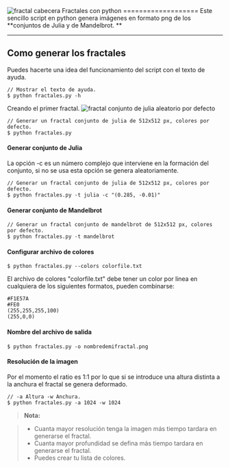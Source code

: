 <img alt="fractal cabecera" src=""/>
Fractales con python
===================
Este sencillo script en python genera imágenes en formato png de los **conjuntos de Julia y de Mandelbrot. ** 

----------


<i class="icon-fire"></i>Como generar los fractales 
-------------
Puedes hacerte una idea del funcionamiento del script con el texto de ayuda.
```
// Mostrar el texto de ayuda.
$ python fractales.py -h
```
Creando el primer fractal.
<img src="" alt="fractal conjunto de julia aleatorio por defecto"/>
```
// Generar un fractal conjunto de julia de 512x512 px, colores por defecto.
$ python fractales.py
```
#### <i class="icon-picture"></i> Generar conjunto de Julia
La opción -c es un número complejo que interviene en la formación del conjunto, si no se usa esta opción se genera aleatoriamente.
```
// Generar un fractal conjunto de julia de 512x512 px, colores por defecto.
$ python fractales.py -t julia -c "(0.285, -0.01)"
```

#### <i class="icon-picture"></i> Generar conjunto de Mandelbrot
```
// Generar un fractal conjunto de mandelbrot de 512x512 px, colores por defecto.
$ python fractales.py -t mandelbrot
```

#### <i class="icon-tint"></i> Configurar archivo de colores
```
$ python fractales.py --colors colorfile.txt
```
El archivo de colores "colorfile.txt" debe tener un color por linea en cualquiera de los siguientes formatos, pueden combinarse:
```
#F1E57A
#FE0
(255,255,255,100)
(255,0,0)
```
#### <i class="icon-hdd"></i> Nombre del archivo de salida

```
$ python fractales.py -o nombredemifractal.png
```

#### <i class="icon-resize-full"></i> Resolución de la imagen
Por el momento el ratio es 1:1 por lo que si se introduce una altura distinta a la anchura el fractal se genera deformado.
```
// -a Altura -w Anchura. 
$ python fractales.py -a 1024 -w 1024
```
> **Nota:**

> - Cuanta mayor resolución tenga la imagen más tiempo tardara en generarse el fractal.
> - Cuanta mayor profundidad se defina más tiempo tardara en generarse el fractal.
> - Puedes crear tu lista de colores.

